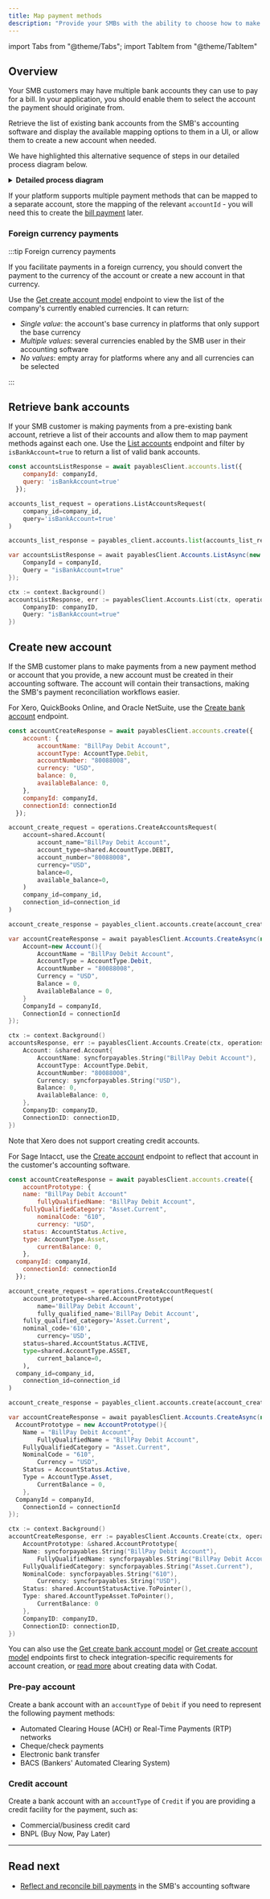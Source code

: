 ```yaml
---
title: Map payment methods
description: "Provide your SMBs with the ability to choose how to make payments"
---
```


import Tabs from "@theme/Tabs";
import TabItem from "@theme/TabItem"

## Overview

Your SMB customers may have multiple bank accounts they can use to pay for a bill. In your application, you should enable them to select the account the payment should originate from.

Retrieve the list of existing bank accounts from the SMB's accounting software and display the available mapping options to them in a UI, or allow them to create a new account when needed.

We have highlighted this alternative sequence of steps in our detailed process diagram below. 

<details>
<summary><b>Detailed process diagram</b></summary>

```mermaid

  sequenceDiagram
      participant smb as SMB customer
      participant app as Your application 
      participant codat as Codat
      participant acctg as Accounting software
      
      alt Retrieve bank accounts
        codat ->> acctg: Fetches existing bank accounts
        acctg -->> codat: Returns existing bank accounts
        codat ->> app: Returns existing bank accounts
        app ->> smb: Displays existing bank accounts
      else Create bank account
        app ->> codat: Creates bank account
        codat ->> acctg: Creates bank account
      end
      app ->> smb: Displays payment method mapping
      smb ->> app: Maps payment methods

```

</details>

If your platform supports multiple payment methods that can be mapped to a separate account, store the mapping of the relevant `accountId` - you will need this to create the [bill payment](/payables/payments) later.

### Foreign currency payments

:::tip Foreign currency payments

If you facilitate payments in a foreign currency, you should convert the payment to the currency of the account or create a new account in that currency.

Use the [Get create account model](/sync-for-payables-api#/operations/get-create-chartOfAccounts-model) endpoint to view the list of the company's currently enabled currencies. It can return:

- *Single value*: the account's base currency in platforms that only support the base currency
- *Multiple values*: several currencies enabled by the SMB user in their accounting software
- *No values*: empty array for platforms where any and all currencies can be selected

:::

## Retrieve bank accounts

If your SMB customer is making payments from a pre-existing bank account, retrieve a list of their accounts and allow them to map payment methods against each one. Use the [List accounts](/sync-for-payables-api#/operations/list-accounts) endpoint and filter by `isBankAccount=true` to return a list of valid bank accounts.

<!-- For example, if you offer the option to make payments from a credit card, the company's bill payments should be mapped and reconciled to a credit account. -->

<Tabs>

<TabItem value="nodejs" label="TypeScript">

```javascript
const accountsListResponse = await payablesClient.accounts.list({
    companyId: companyId,
    query: 'isBankAccount=true'
  });
```

</TabItem>

<TabItem value="python" label="Python">

```python
accounts_list_request = operations.ListAccountsRequest(
    company_id=company_id,
    query='isBankAccount=true'
)

accounts_list_response = payables_client.accounts.list(accounts_list_request)
```

</TabItem>

<TabItem value="csharp" label="C#">

```csharp
var accountsListResponse = await payablesClient.Accounts.ListAsync(new ListAccountsRequest() {
    CompanyId = companyId,
    Query = "isBankAccount=true"
});
```

</TabItem>

<TabItem value="go" label="Go">

```go
ctx := context.Background()
accountsListResponse, err := payablesClient.Accounts.List(ctx, operations.ListAccountsRequest{
    CompanyID: companyID,
    Query: "isBankAccount=true"
})
```
</TabItem>

</Tabs>

## Create new account

If the SMB customer plans to make payments from a new payment method or account that you provide, a new account must be created in their accounting software. The account will contain their transactions, making the SMB's payment reconciliation workflows easier. 

For Xero, QuickBooks Online, and Oracle NetSuite, use the [Create bank account](/sync-for-payables-api#/operations/create-bank-account) endpoint.

<Tabs>

<TabItem value="nodejs" label="TypeScript">

```javascript
const accountCreateResponse = await payablesClient.accounts.create({
	account: {
		accountName: "BillPay Debit Account",
		accountType: AccountType.Debit,
		accountNumber: "80088008",
		currency: "USD",
		balance: 0,
		availableBalance: 0,
	},
    companyId: companyId,
	connectionId: connectionId
  });
```

</TabItem>

<TabItem value="python" label="Python">

```python
account_create_request = operations.CreateAccountsRequest(
	account=shared.Account(
		account_name="BillPay Debit Account",
		account_type=shared.AccountType.DEBIT,
		account_number="80088008",
		currency="USD",
		balance=0,
		available_balance=0,
	)
    company_id=company_id,
	connection_id=connection_id
)

account_create_response = payables_client.accounts.create(account_create_request)
```

</TabItem>

<TabItem value="csharp" label="C#">

```csharp
var accountCreateResponse = await payablesClient.Accounts.CreateAsync(new CreateAccountRequest() {
	Account=new Account(){
		AccountName = "BillPay Debit Account",
		AccountType = AccountType.Debit,
		AccountNumber = "80088008",
		Currency = "USD",
		Balance = 0,
		AvailableBalance = 0,
	}
    CompanyId = companyId,
	ConnectionId = connectionId
});
```

</TabItem>

<TabItem value="go" label="Go">

```go
ctx := context.Background()
accountsResponse, err := payablesClient.Accounts.Create(ctx, operations.CreateAccountRequest{
	Account: &shared.Account{
		AccountName: syncforpayables.String("BillPay Debit Account"),
		AccountType: AccountType.Debit,
		AccountNumber: "80088008",
		Currency: syncforpayables.String("USD"),
		Balance: 0,
		AvailableBalance: 0,
	},
    CompanyID: companyID,
    ConnectionID: connectionID,
})
```
</TabItem>

</Tabs>

Note that Xero does not support creating credit accounts.

For Sage Intacct, use the [Create account](/sync-for-payables-api#/operations/create-account) endpoint to reflect that account in the customer's accounting software. 

<Tabs>

<TabItem value="nodejs" label="TypeScript">

```javascript
const accountCreateResponse = await payablesClient.accounts.create({
	accountPrototype: {
    name: "BillPay Debit Account"
		fullyQualifiedName: "BillPay Debit Account",
    fullyQualifiedCategory: "Asset.Current",
		nominalCode: "610",
		currency: "USD",
    status: AccountStatus.Active,
    type: AccountType.Asset,
		currentBalance: 0,
	},
  companyId: companyId,
	connectionId: connectionId
  });
```

</TabItem>

<TabItem value="python" label="Python">

```python
account_create_request = operations.CreateAccountRequest(
	account_prototype=shared.AccountPrototype(
		name='BillPay Debit Account',
		fully_qualified_name='BillPay Debit Account',
    fully_qualified_category='Asset.Current',
    nominal_code='610',
		currency='USD',
    status=shared.AccountStatus.ACTIVE,
    type=shared.AccountType.ASSET,
		current_balance=0,
	),
  company_id=company_id,
	connection_id=connection_id
)

account_create_response = payables_client.accounts.create(account_create_request)
```

</TabItem>

<TabItem value="csharp" label="C#">

```csharp
var accountCreateResponse = await payablesClient.Accounts.CreateAsync(new CreateAccountRequest() {
  AccountPrototype = new AccountPrototype(){
    Name = "BillPay Debit Account",
		FullyQualifiedName = "BillPay Debit Account",
    FullyQualifiedCategory = "Asset.Current",
    NominalCode = "610",
		Currency = "USD",
    Status = AccountStatus.Active,
    Type = AccountType.Asset,
		CurrentBalance = 0,
	},
  CompanyId = companyId,
	ConnectionId = connectionId
});
```

</TabItem>

<TabItem value="go" label="Go">

```go
ctx := context.Background()
accountCreateResponse, err := payablesClient.Accounts.Create(ctx, operations.CreateAccountRequest{
	AccountPrototype: &shared.AccountPrototype{
    Name: syncforpayables.String("BillPay Debit Account"),
		FullyQualifiedName: syncforpayables.String("BillPay Debit Account"),
    FullyQualifiedCategory: syncforpayables.String("Asset.Current"),
    NominalCode: syncforpayables.String("610"),
		Currency: syncforpayables.String("USD"),
    Status: shared.AccountStatusActive.ToPointer(),
    Type: shared.AccountTypeAsset.ToPointer(),
		CurrentBalance: 0
	},
    CompanyID: companyID,
    ConnectionID: connectionID,
})
```
</TabItem>

</Tabs>

You can also use the [Get create bank account model](/sync-for-payables-api#/operations/get-create-bankAccounts-model) or [Get create account model](/sync-for-payables-api#/operations/get-create-chartOfAccounts-model) endpoints first to check integration-specific requirements for account creation, or [read more](/using-the-api/push) about creating data with Codat.

### Pre-pay account

Create a bank account with an `accountType` of `Debit` if you need to represent the following payment methods: 

- Automated Clearing House (ACH) or Real-Time Payments (RTP) networks
- Cheque/check payments
- Electronic bank transfer
- BACS (Bankers' Automated Clearing System)


### Credit account

Create a bank account with an `accountType` of `Credit` if you are providing a credit facility for the payment, such as:

- Commercial/business credit card
- BNPL (Buy Now, Pay Later)

---

## Read next

- [Reflect and reconcile bill payments](/payables/payments) in the SMB's accounting software